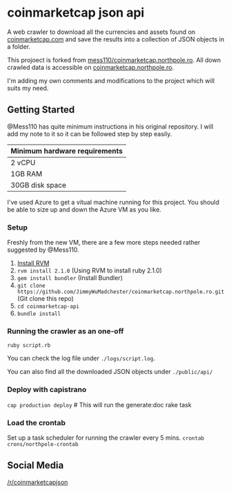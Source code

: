 # coinmarketcap json api

A web crawler to download all the currencies and assets found on [coinmarketcap.com](http://coinmarketcap.com/ "coinmarketcap.com") and save the results into a collection of JSON objects in a folder.

This projoect is forked from [mess110/coinmarketcap.northpole.ro](https://github.com/mess110/coinmarketcap.northpole.ro). All down crawled data is accessible on [coinmarketcap.northpole.ro](http://coinmarketcap.northpole.ro).

I'm adding my own comments and modifications to the project which will suits my need. 

## Getting Started

@Mess110 has quite minimum instructions in his original repository. I will add my note to it so it can be followed step by step easily.

|**Minimum hardware requirements**|
|-|
|2 vCPU|
|1GB RAM|
|30GB disk space|

I've used Azure to get a vitual machine running for this project. You should be able to size up and down the Azure VM as you like.

### Setup

Freshly from the new VM, there are a few more steps needed rather suggested by @Mess110.

1. [Install RVM](https://github.com/rvm/ubuntu_rvm)
2. ```rvm install 2.1.0``` (Using RVM to install ruby 2.1.0)
3. ```gem install bundler``` (Install Bundler)
4. ```git clone https://github.com/JimmyWuMadchester/coinmarketcap.northpole.ro.git``` (Git clone this repo)
5. ```cd coinmarketcap-api```
6. ```bundle install```

### Running the crawler as an one-off

```ruby script.rb```

You can check the log file under ```./logs/script.log```.

You can also find all the downloaded JSON objects under ```./public/api/```

### Deploy with capistrano

```cap production deploy``` # This will run the generate:doc rake task

### Load the crontab

Set up a task scheduler for running the crawler every 5 mins.
```crontab crons/northpole-crontab```

## Social Media
[/r/coinmarketcapjson](https://www.reddit.com/r/coinmarketcapjson/)

